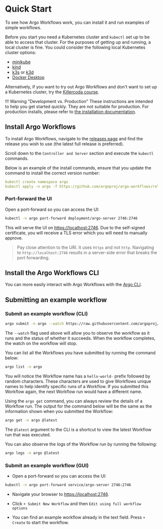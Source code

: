 # Quick Start

To see how Argo Workflows work, you can install it and run examples of simple workflows.

Before you start you need a Kubernetes cluster and `kubectl` set up to be able to access that cluster. For the purposes of getting up and running, a local cluster is fine. You could consider the following local Kubernetes cluster options:

* [minikube](https://minikube.sigs.k8s.io/docs/)
* [kind](https://kind.sigs.k8s.io/)
* [k3s](https://k3s.io/) or [k3d](https://k3d.io/)
* [Docker Desktop](https://www.docker.com/products/docker-desktop/)

Alternatively, if you want to try out Argo Workflows and don't want to set up a Kubernetes cluster, try the [Killercoda course](training.md#hands-on).

!!! Warning "Development vs. Production"
    These instructions are intended to help you get started quickly. They are not suitable for production. For production installs, please refer to [the installation documentation](installation.md).

## Install Argo Workflows

To install Argo Workflows, navigate to the [releases page](https://github.com/argoproj/argo-workflows/releases/latest) and find the release you wish to use (the latest full release is preferred).

Scroll down to the `Controller and Server` section and execute the `kubectl` commands.

Below is an example of the install commands, ensure that you update the command to install the correct version number:

```yaml
kubectl create namespace argo
kubectl apply -n argo -f https://github.com/argoproj/argo-workflows/releases/download/v<<ARGO_WORKFLOWS_VERSION>>/quick-start-minimal.yaml
```

### Port-forward the UI

Open a port-forward so you can access the UI:

```bash
kubectl -n argo port-forward deployment/argo-server 2746:2746
```

This will serve the UI on <https://localhost:2746>. Due to the self-signed certificate, you will receive a TLS error which you will need to manually approve.

> Pay close attention to the URI. It uses `https` and not `http`. Navigating to `http://localhost:2746` results in a server-side error that breaks the port forwarding.

## Install the Argo Workflows CLI

You can more easily interact with Argo Workflows with the [Argo CLI](walk-through/argo-cli.md).

## Submitting an example workflow

### Submit an example workflow (CLI)

```bash
argo submit -n argo --watch https://raw.githubusercontent.com/argoproj/argo-workflows/main/examples/hello-world.yaml
```

The `--watch` flag used above will allow you to observe the workflow as it runs and the status of whether it succeeds.
When the workflow completes, the watch on the workflow will stop.

You can list all the Workflows you have submitted by running the command below:

```bash
argo list -n argo
```

You will notice the Workflow name has a `hello-world-` prefix followed by random characters. These characters are used
to give Workflows unique names to help identify specific runs of a Workflow. If you submitted this Workflow again,
the next Workflow run would have a different name.

Using the `argo get` command, you can always review the details of a Workflow run. The output for the command below will
be the same as the information shown when you submitted the Workflow:

```bash
argo get -n argo @latest
```

The `@latest` argument to the CLI is a shortcut to view the latest Workflow run that was executed.

You can also observe the logs of the Workflow run by running the following:

```bash
argo logs -n argo @latest
```

### Submit an example workflow (GUI)

* Open a port-forward so you can access the UI:

```bash
kubectl -n argo port-forward service/argo-server 2746:2746
```

* Navigate your browser to <https://localhost:2746>.

* Click `+ Submit New Workflow` and then `Edit using full workflow options`

* You can find an example workflow already in the text field. Press `+ Create` to start the workflow.
